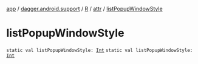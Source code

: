 [app](../../../index.md) / [dagger.android.support](../../index.md) / [R](../index.md) / [attr](index.md) / [listPopupWindowStyle](./list-popup-window-style.md)

# listPopupWindowStyle

`static val listPopupWindowStyle: `[`Int`](https://kotlinlang.org/api/latest/jvm/stdlib/kotlin/-int/index.html)
`static val listPopupWindowStyle: `[`Int`](https://kotlinlang.org/api/latest/jvm/stdlib/kotlin/-int/index.html)
